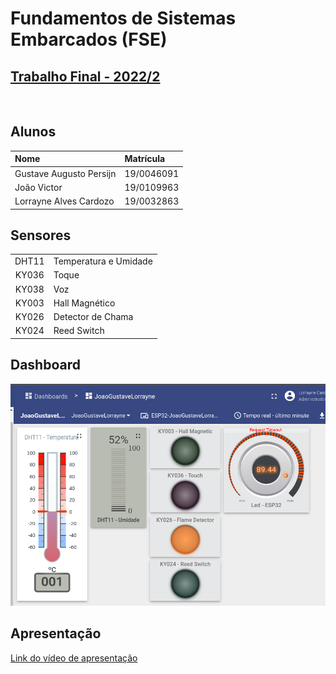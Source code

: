 # Fundamentos de Sistemas Embarcados (FSE)
## [Trabalho Final - 2022/2](https://gitlab.com/fse_fga/trabalhos-2022_2/trabalho-final-2022-2)
</br>

## Alunos

| Nome | Matrícula  |
| :- | :- |
| Gustave Augusto Persijn | 19/0046091 |
| João Victor  | 19/0109963 |
| Lorrayne Alves Cardozo | 19/0032863 |


## Sensores 
|  |   |
| :-: | :- |
| DHT11 | Temperatura e Umidade |
| KY036  | Toque |
| KY038  | Voz |
| KY003  | Hall Magnético |
| KY026  | Detector de Chama |
| KY024  | Reed Switch |


## Dashboard
![](./img/dashboard.png)

## Apresentação
[Link do vídeo de apresentação](https://youtu.be/3A2mMw1C4Ew)
